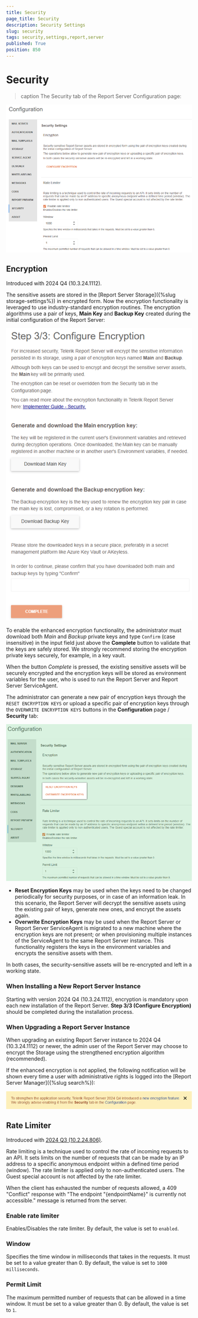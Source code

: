 ```yaml
---
title: Security
page_title: Security
description: Security Settings
slug: security
tags: security,settings,report,server
published: True
position: 850
---
```


# Security

>caption The Security tab of the Report Server Configuration page:

![The Report Server Configuration page.](../../images/report-server-images/security-rate-limiter-configuration.png)

## Encryption

Introduced with 2024 Q4 (10.3.24.1112).

The sensitive assets are stored in the [Report Server Storage]({%slug storage-settings%}) in encrypted form. Now the encryption functionality is leveraged to use industry-standard encryption routines. The encryption algorithms use a pair of keys, __Main Key__ and __Backup Key__ created during the initial configuration of the Report Server:

![The Encryption page of the Report Server Configuration with the buttons to download the encryption keys.](../../images/report-server-images/security-configure-encryption.png)

To enable the enhanced encryption functionality, the administrator must download both _Main_ and _Backup_ private keys and type `Confirm` (case insensitive) in the input field just above the __Complete__ button to validate that the keys are safely stored. We strongly recommend storing the encryption private keys securely, for example, in a key vault.

When the button _Complete_ is pressed, the existing sensitive assets will be securely encrypted and the encryption keys will be stored as environment variables for the user, who is used to run the Report Server and Report Server ServiceAgent.

The administrator can generate a new pair of encryption keys through the `RESET ENCRYPTION KEYS` or upload a specific pair of encryption keys through the `OVERWRITE ENCRYPTION KEYS` buttons in the __Configuration__ page / __Security__ tab:

![Buttons to reset or upload the encryption keys in the Report Server Configuration page.](../../images/report-server-images/security-reset-upload-encryption-keys.png)

* __Reset Encryption Keys__ may be used when the keys need to be changed periodically for security purposes, or in case of an information leak. In this scenario, the Report Server will decrypt the sensitive assets using the existing pair of keys, generate new ones, and encrypt the assets again.
* __Overwrite Encryption Keys__ may be used when the Report Server or Report Server ServiceAgent is migrated to a new machine where the encryption keys are not present; or when provisioning multiple instances of the ServiceAgent to the same Report Server instance. This functionality registers the keys in the environment variables and encrypts the sensitive assets with them.

In both cases, the security-sensitive assets will be re-encrypted and left in a working state.

### When Installing a New Report Server Instance

Starting with version 2024 Q4 (10.3.24.1112), encryption is mandatory upon each new installation of the Report Server. __Step 3/3 (Configure Encryption)__ should be completed during the installation process.

### When Upgrading a Report Server Instance

When upgrading an existing Report Server instance to 2024 Q4 (10.3.24.1112) or newer, the admin user of the Report Server may choose to encrypt the Storage using the strengthened encryption algorithm (recommended).

If the enhanced encryption is not applied, the following notification will be shown every time a user with administrative rights is logged into the [Report Server Manager]({%slug search%}):

![The message reminding the administrator to enable encryption in the Report Server.](../../images/report-server-images/security-enable-encryption-message.png)

## Rate Limiter

Introduced with [2024 Q3 (10.2.24.806)](https://www.telerik.com/support/whats-new/report-server/release-history/progress-telerik-report-server-2024-q3-10-2-24-806).

Rate limiting is a technique used to control the rate of incoming requests to an API. It sets limits on the number of requests that can be made by an IP address to a specific anonymous endpoint within a defined time period (window). The rate limiter is applied only to non-authenticated users. The Guest special account is not affected by the rate limiter.

When the client has exhausted the number of requests allowed, a 409 "Conflict" response with "The endpoint "{endpointName}" is currently not accessible." message is returned from the server.

### Enable rate limiter

Enables/Disables the rate limiter. By default, the value is set to `enabled`.

### Window

Specifies the time window in milliseconds that takes in the requests. It must be set to a value greater than 0. By default, the value is set to `1000 milliseconds`.

### Permit Limit

The maximum permitted number of requests that can be allowed in a time window. It must be set to a value greater than 0. By default, the value is set to `1`.
